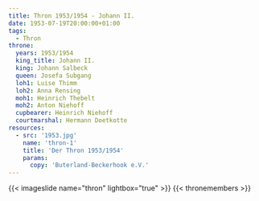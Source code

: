 ```yaml
---
title: Thron 1953/1954 - Johann II.
date: 1953-07-19T20:00:00+01:00
tags:
  - Thron
throne:
  years: 1953/1954
  king_title: Johann II.
  king: Johann Salbeck
  queen: Josefa Subgang
  loh1: Luise Thimm
  loh2: Anna Rensing
  moh1: Heinrich Thebelt
  moh2: Anton Niehoff
  cupbearer: Heinrich Niehoff
  courtmarshal: Hermann Doetkotte
resources:
  - src: '1953.jpg'
    name: 'thron-1'
    title: 'Der Thron 1953/1954'
    params:
      copy: 'Buterland-Beckerhook e.V.'
---
```

{{< imageslide name="thron" lightbox="true" >}}
{{< thronemembers >}}
